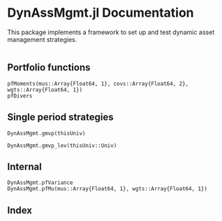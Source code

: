 # DynAssMgmt.jl Documentation

This package implements a framework to set up and test dynamic asset
management strategies.

```@contents
```

## Portfolio functions

```@docs
pfMoments(mus::Array{Float64, 1}, covs::Array{Float64, 2}, wgts::Array{Float64, 1})
pfDivers
```

## Single period strategies

```@docs
DynAssMgmt.gmvp(thisUniv)
```

```@docs
DynAssMgmt.gmvp_lev(thisUniv::Univ)
```

## Internal

```@docs
DynAssMgmt.pfVariance
DynAssMgmt.pfMu(mus::Array{Float64, 1}, wgts::Array{Float64, 1})
```


## Index

```@index
```
